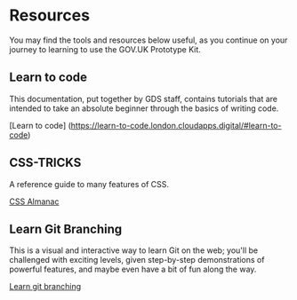 # Resources

You may find the tools and resources below useful, as you continue on your journey to learning to use the GOV.UK Prototype Kit.

## Learn to code

This documentation, put together by GDS staff, contains tutorials that are intended to take an absolute beginner through the basics of writing code.

[Learn to code] (https://learn-to-code.london.cloudapps.digital/#learn-to-code)

## CSS-TRICKS

A reference guide to many features of CSS.

[CSS Almanac](https://css-tricks.com/almanac/)

## Learn Git Branching

This is a visual and interactive way to learn Git on the web; you'll be challenged with exciting levels, given step-by-step demonstrations of powerful features, and maybe even have a bit of fun along the way.

[Learn git branching](https://learngitbranching.js.org/)